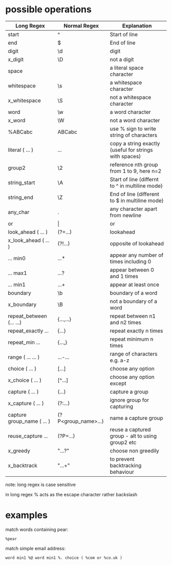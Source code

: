 # possible operations

| Long Regex | Normal Regex | Explanation
| --- | --- | --- |
| start | ^ | Start of line |
| end | $ | End of line |
| digit | \d | digit |
| x_digit | \D | not a digit |
| space |   | a literal space character |
| whitespace | \s | a whitespace character |
| x_whitespace | \S | not a whitespace character |
| word | \w | a word character |
| x_word | \W | not a word character |
| %ABCabc | ABCabc | use % sign to write string of characters |
| literal ( ... ) | ... | copy a string exactly (useful for strings with spaces) |
| group2 | \2 | reference nth group from 1 to 9, here n=2 |
| string_start | \A | Start of line (differnt to ^ in multiline mode) |
| string_end | \Z | End of line (different to $ in multiline mode) |
| any_char | . | any character apart from newline |
| or | \| | or |
| look_ahead ( ... ) | (?=...) | lookahead |
| x_look_ahead ( ... ) | (?!...) | opposite of lookahead |
| ... min0 | ...* | appear any number of times including 0 |
| ... max1 | ...? | appear between 0 and 1 times |
| ... min1 | ...+ | appear at least once |
| boundary | \b | boundary of a word |
| x_boundary | \B | not a boundary of a word |
| repeat_between (... ...) | {...,...} | repeat between n1 and n2 times | 
| repeat_exactly ... | {...} | repeat exactly n times |
| repeat_min ... | {...,} | repeat minimum n times |
| range ( ... ... ) | ...-... | range of characters e.g. a-z |
| choice ( ... ) | [\...] | choose any option |
| x_choice ( ... ) | [\^...] | choose any option except |
| capture ( ... ) | (...) | capture a group |
| x_capture ( ... ) | (?:...) | ignore group for capturing |
| capture group_name ( ... ) | (?P\<group_name\>...) | name a capture group |
| reuse_capture ... | (?P=...) | reuse a captured group - alt to using group2 etc |
| x_greedy | "...?" | choose non greedily |
| x_backtrack | "...+" | to prevent backtracking behaviour |

note: long regex is case sensitive

in long regex % acts as the escape character rather backslash

# examples
match words containing pear:
```
%pear
```
match simple email address:
```
word min1 %@ word min1 %. choice ( %com or %co.uk ) 
```
